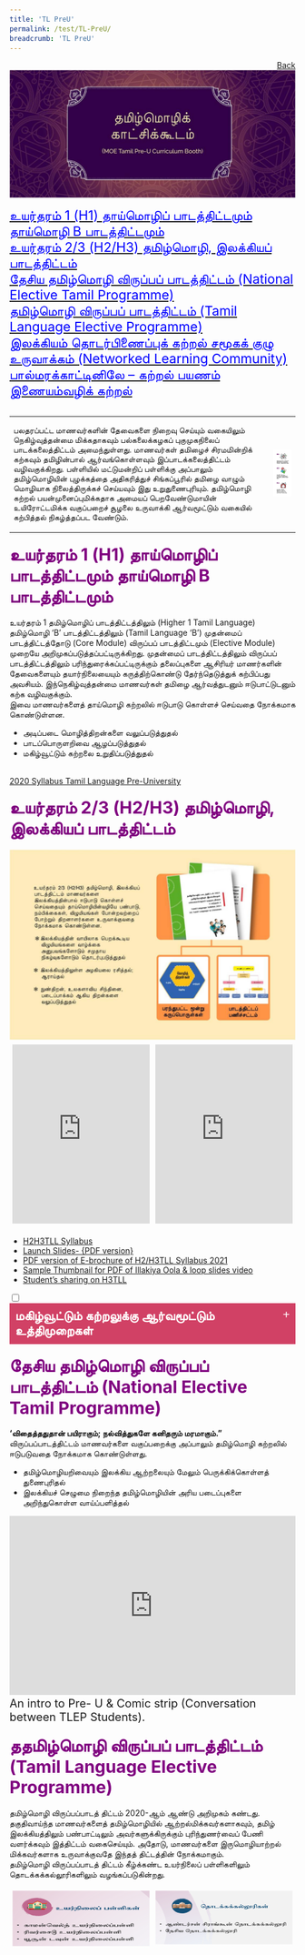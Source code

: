 ```yaml
---
title: 'TL PreU'
permalink: /test/TL-PreU/
breadcrumb: 'TL PreU'
---
```

<html>
<body>
<style>
 table {
  font-family: arial, sans-serif;
  border-collapse: collapse;
  width: 100%;
}

td{
  border: 1px solid #dddddd;
  text-align: left;
  padding: 8px;
  width:60%;
}
  .tab img{
   width: 80%;
 }
  * {
  box-sizing: border-box;
}

 .tab table {
   display: none;
}
.tab table:target {
  display: block;
}
  .column {
  float: left;
  width: 80%;
  padding: 5px;
}
.atab label {
    position: relative;
    display: block;
    background: #d14165;
    color: #fff;
    font-weight: 700;
    padding: 10px;
    cursor: pointer;
 }
 .row {
    display: flex;
    height: 7%;
}
 .atab label::after {
  content: "+";
  font-size: 22px;
  position: absolute;
  right: 10px;
  top: 7px;
  transition: all 0.4s;
}
 iframe{
border : 0;
width:100%;
}
 .atab input[type=checkbox]:checked + label::after,
.atab input[type=radio]:checked + label::after {
    content: 'x';
    right: 14px;
    top: 7px;
  //transform:rotate(-225deg);
   /* transform: rotate(90deg); */
}
.tab-content {
  overflow: hidden;
  display: none;
  width:100%; 
}
.atab{
  margin-bottom: 5px;
  width:100%;  
}
 
</style>
<a href="/gallery/தமிழ்மொழிக்-காட்சிக்கூடம்-tamil-exhibitions-a/moe-curriculum/" style="float:right;">Back</a><br/>
<img src="/images/TL-PreU-Header.jpg">
<p>
<a href="#C1" style="font-size:23px"><span style="color:blue;">உயர்தரம் 1 (H1) தாய்மொழிப் பாடத்திட்டமும் தாய்மொழி B பாடத்திட்டமும்
</span></a><br/>
 <a href="#C2" style="font-size:23px"><span style="color:blue;">உயர்தரம் 2/3 (H2/H3) தமிழ்மொழி, இலக்கியப் பாடத்திட்டம்
</span></a><br/>
<a href="#C3" style="font-size:23px"><span style="color:blue;">தேசிய தமிழ்மொழி விருப்பப் பாடத்திட்டம் (National Elective Tamil Programme)
</span></a><br/>
<a href="#C4" style="font-size:23px"><span style="color:blue;">தமிழ்மொழி விருப்பப் பாடத்திட்டம் (Tamil Language Elective Programme)
</span></a><br/>
 <a href="#C5" style="font-size:23px"><span style="color:blue;">இலக்கியம்
</span></a>
<a href="#C6" style="font-size:23px"><span style="color:blue;">தொடர்பிணைப்புக் கற்றல் சமூகக் குழு உருவாக்கம் (Networked Learning Community)
</span></a><br/>
<a href="#C7" style="font-size:23px"><span style="color:blue;">பால்மரக்காட்டினிலே – கற்றல் பயணம்
</span></a><br/>
 <a href="#C8" style="font-size:23px"><span style="color:blue;">இணையம்வழிக் கற்றல்
</span></a>
<br/><br/>
<table style="width:100%">
 
  <tr>
    <td><p>பலதரப்பட்ட மாணவர்களின் தேவைகளை நிறைவு செய்யும் வகையிலும் நெகிழ்வுத்தன்மை மிக்கதாகவும் பல்கலைக்கழகப் புகுமுகநிலைப் பாடக்கலைத்திட்டம் அமைந்துள்ளது. மாணவர்கள் தமிழைச்  சிரமமின்றிக் கற்கவும் தமிழின்பால் ஆர்வங்கொள்ளவும் இப்பாடக்கலைத்திட்டம் வழிவகுக்கிறது. பள்ளியில் மட்டுமன்றிப் பள்ளிக்கு அப்பாலும் தமிழ்மொழியின் புழக்கத்தை அதிகரித்துச் சிங்கப்பூரில் தமிழை வாழும் மொழியாக நிலைத்திருக்கச் செய்யவும் இது உறுதுணைபுரியும். தமிழ்மொழி கற்றல் பயன்முனைப்புமிக்கதாக அமையப் பெறவேண்டுமாயின் உயிரோட்டமிக்க வகுப்பறைச் சூழலை உருவாக்கி ஆர்வமூட்டும் வகையில் கற்பித்தல் நிகழ்த்தப்பட வேண்டும்.
</p></td>
    <td><img src="/images/TL-PreU-Guiding.jpg"></td>
    </tr>
</table>
<h4 id="C1"><span style="font-size:30px;color:purple;">உயர்தரம் 1 (H1) தாய்மொழிப் பாடத்திட்டமும் தாய்மொழி B பாடத்திட்டமும்
 </span>
</h4>
<p>உயர்தரம் 1 தமிழ்மொழிப் பாடத்திட்டத்திலும் (Higher 1 Tamil Language) தமிழ்மொழி ‘B’ பாடத்திட்டத்திலும் (Tamil Language ‘B’) முதன்மைப் பாடத்திட்டத்தோடு (Core Module) விருப்பப் பாடத்திட்டமும் (Elective Module) முறையே அறிமுகப்படுத்தப்பட்டிருக்கிறது. முதன்மைப் பாடத்திட்டத்திலும் விருப்பப் பாடத்திட்டத்திலும் பரிந்துரைக்கப்பட்டிருக்கும் தலைப்புகளை ஆசிரியர் மாணர்களின் தேவைகளையும் தயார்நிலையையும் கருத்திற்கொண்டு தேர்ந்தெடுத்துக் கற்பிப்பது அவசியம். இந்நெகிழ்வுத்தன்மை மாணவர்கள் தமிழை ஆர்வத்துடனும் ஈடுபாட்டுடனும் கற்க வழிவகுக்கும்.<br/>
 இவை மாணவர்களைத் தாய்மொழி கற்றலில் ஈடுபாடு கொள்ளச் செய்வதை நோக்கமாக கொண்டுள்ளன.<br/>
 <ul>
  <li>அடிப்படை மொழித்திறன்களை வலுப்படுத்துதல்    </li>
  <li>பாடப்பொருளறிவை ஆழப்படுத்துதல்</li>
  <li> மகிழ்வூட்டும் கற்றலை உறுதிப்படுத்துதல்
</li>
</ul><br/>
<a href="/Gallery/2020-h1-tamil-language-tamil-language-b-syllabus.pdf" target="_blank">2020 Syllabus Tamil Language Pre-University
</a>
 </p>
<h4 id="C2"><span style="font-size:30px;color:purple;">உயர்தரம் 2/3 (H2/H3) தமிழ்மொழி, இலக்கியப் பாடத்திட்டம்
 </span></h4>
<img src="/images/TL-PreU-H2H3TLL.jpg">
<br/>
<div class="row">
 <div class="column">
 <iframe  width="560" height="315" src="https://www.youtube.com/embed/QJk6HzQjyJ8" frameborder="0" allow="accelerometer; autoplay; encrypted-media; gyroscope; picture-in-picture" allowfullscreen></iframe><br/>
</div>
  <div class="column">
  <iframe width="560" height="315"  src="https://www.youtube.com/embed/PhUjznmqSOU" frameborder="0" allow="accelerometer; autoplay; encrypted-media; gyroscope; picture-in-picture" allowfullscreen></iframe><br/>
 </div></div>
<ul>
  <li><a href="#" target="_blank">H2H3TLL Syllabus
</a></li>
  <li><a href="#" target="_blank">Launch Slides- {PDF version}
</a></li>
  <li><a href="#" target="_blank">PDF version of E-brochure of H2/H3TLL Syllabus 2021
</a></li>
  <li><a href="#" target="_blank">Sample Thumbnail for PDF of Illakiya Oola & loop slides video</a></li>
  <li><a href="#" target="_blank">Student’s sharing on H3TLL
</a></li>
</ul>
 <div class="atab">
      <input id="tab-1" type="checkbox" name="tab">
   <label for="tab-1" style="font-family:KaiTi;font-size:22px" class="lbCh">மகிழ்வூட்டும் கற்றலுக்கு ஆர்வமூட்டும் உத்திமுறைகள் 
</label>
     <div class="tab-content">
<img src="/images/TL-PreU-Strategies.jpg">
       </div>
      </div>
<h4 id="C3"><span style="font-size:30px;color:purple;">தேசிய தமிழ்மொழி விருப்பப் பாடத்திட்டம் (National Elective Tamil Programme)
 </span></h4>
 <p><strong>‘விதைத்ததுதான் பயிராகும்; நல்வித்துகளே கனிதரும் மரமாகும்.”
</strong> <br/>விருப்பப்பாடத்திட்டம் மாணவர்களை வகுப்பறைக்கு அப்பாலும் தமிழ்மொழி கற்றலில் ஈடுபடுவதை நோக்கமாக கொண்டுள்ளது.
<br/>
 <ul>
  <li>தமிழ்மொழியறிவையும் இலக்கிய ஆற்றலையும் மேலும் பெருக்கிக்கொள்ளத் துணைபுரிதல் </li>
  <li>இலக்கியச் செழுமை நிறைந்த  தமிழ்மொழியின் அரிய படைப்புகளை அறிந்துகொள்ள வாய்ப்பளித்தல்
</li>
</ul>
<iframe width="560" height="315"  src="https://www.youtube.com/embed/PhUjznmqSOU" frameborder="0" allow="accelerometer; autoplay; encrypted-media; gyroscope; picture-in-picture" allowfullscreen></iframe><br/><span style="font-size:20px">An intro to Pre- U & Comic strip (Conversation between TLEP Students).
</span>
</p>
<h4 id="C4"><span style="font-size:30px;color:purple;">ததமிழ்மொழி விருப்பப் பாடத்திட்டம் (Tamil Language Elective Programme)
 </span></h4>
 <p>தமிழ்மொழி விருப்பப்பாடத் திட்டம் 2020-ஆம் ஆண்டு அறிமுகம் கண்டது. தகுதிவாய்ந்த மாணவர்களைத் தமிழ்மொழியில் ஆற்றல்மிக்கவர்களாகவும், தமிழ் இலக்கியத்திலும் பண்பாட்டிலும் அவர்களுக்கிருக்கும் புரிந்துணர்வைப் பேணி வளர்க்கவும் இத்திட்டம் வகைசெய்யும். அதோடு, மாணவர்களை இருமொழியாற்றல் மிக்கவர்களாக உருவாக்குவதே இந்தத் திட்டத்தின் நோக்கமாகும். <br/>
 தமிழ்மொழி விருப்பப்பாடத் திட்டம் கீழ்க்கண்ட உயர்நிலைப் பள்ளிகளிலும் தொடக்கக்கல்லூரிகளிலும் வழங்கப்படுகின்றது.
 <div class="row">
 <div class="column">
  <a href="/Gallery/tlep-sec-infosheet-students-2019.pdf " target="_blank"><img src="/images/TL-PreU-Student2019.png"></a>
</div>
  <div class="column">
   <a href="/Gallery/tlep-jc_infosheet_students.pdf " target="_blank"><img src="/images/TL-PreU-InfoSheet_Student.png"></a>
 </div>
      </div></p>
      
      
      
      
      
 
 





